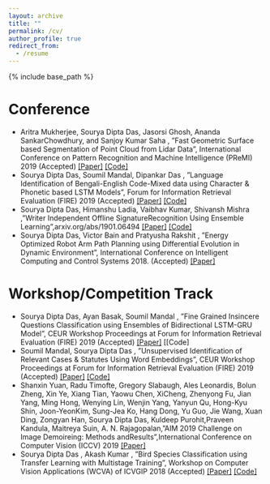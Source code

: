 ```yaml
---
layout: archive
title: ""
permalink: /cv/
author_profile: true
redirect_from:
  - /resume
---
```


{% include base_path %}

Conference
======
* Aritra Mukherjee, Sourya Dipta Das, Jasorsi Ghosh, Ananda SankarChowdhury, and Sanjoy Kumar Saha , ”Fast
Geometric Surface based Segmentation of Point Cloud from Lidar Data”, International Conference on Pattern
Recognition and Machine Intelligence (PReMI) 2019 (Accepted) [[Paper]](https://drive.google.com/file/d/19Lh2aA5nidJ-Jq8KQCronyLH9ET0pzJP/view?usp=sharing) [[Code]](https://github.com/diptamath/GDE3DPC)
* Sourya Dipta Das, Soumil Mandal, Dipankar Das , ”Language Identification of Bengali-English Code-Mixed
data using Character & Phonetic based LSTM Models”, Forum for Information Retrieval Evaluation (FIRE) 2019
(Accepted) [[Paper]](https://arxiv.org/abs/1803.03859) [[Code]](https://github.com/diptamath/Language-Identification-of-Bengali-English-Code-Mixed-data-using-LSTM)
* Sourya Dipta Das, Himanshu Ladia, Vaibhav Kumar, Shivansh Mishra ,”Writer Independent Offline SignatureRecognition Using Ensemble Learning”,arxiv.org/abs/1901.06494 [[Paper]](https://arxiv.org/abs/1901.06494) [[Code]](https://github.com/diptamath/SICOMP)
* Sourya Dipta Das, Victor Bain and Pratyusha Rakshit , ”Energy Optimized Robot Arm Path Planning using Differential
Evolution in Dynamic Environment”, International Conference on Intelligent Computing and Control
Systems 2018. (Accepted) [[Paper]](https://arxiv.org/abs/1806.08916)

Workshop/Competition Track
======
* Sourya Dipta Das, Ayan Basak, Soumil Mandal , ”Fine Grained Insincere Questions Classification using Ensembles
of Bidirectional LSTM-GRU Model”, CEUR Workshop Proceedings at Forum for Information Retrieval Evaluation
(FIRE) 2019 (Accepted) [[Paper]](https://drive.google.com/file/d/1ExnulspT1sOJr3XUkQuTDkoQjnv6dUeJ/view?usp=sharing) [[Code][](https://github.com/diptamath/CIQ-Challenge)
* Soumil Mandal, Sourya Dipta Das , ”Unsupervised Identification of Relevant Cases & Statutes Using Word
Embeddings”, CEUR Workshop Proceedings at Forum for Information Retrieval Evaluation (FIRE) 2019 (Accepted)
[[Paper]](https://drive.google.com/file/d/1-XZ4RxTCkNDMcrJX3jASPDv8CfQpZg-A/view?usp=sharing) [[Code]](https://github.com/diptamath/ailacomp)
* Shanxin Yuan, Radu Timofte, Gregory Slabaugh, Ales Leonardis, Bolun Zheng, Xin Ye, Xiang Tian, Yaowu Chen, XiCheng, Zhenyong Fu, Jian Yang, Ming Hong, Wenying Lin, Wenjin Yang, Yanyun Qu, Hong-Kyu Shin, Joon-YeonKim, Sung-Jea Ko, Hang Dong, Yu Guo, Jie Wang, Xuan Ding, Zongyan Han, Sourya Dipta Das, Kuldeep Purohit,Praveen Kandula, Maitreya Suin, A. N. Rajagopalan,”AIM 2019 Challenge on Image Demoireing: Methods andResults”,International Conference on Computer Vision (ICCV) 2019 [[Paper]](https://arxiv.org/abs/1911.03461)
* Sourya Dipta Das , Akash Kumar , ”Bird Species Classification using Transfer Learning with Multistage Training”,
Workshop on Computer Vision Applications (WCVA) of ICVGIP 2018 (Accepted) [[Paper]](https://arxiv.org/abs/1810.04250) [[Code]](https://github.com/diptamath/bird-species-classification)
